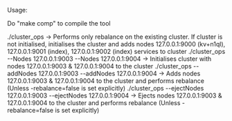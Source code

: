 Usage:

Do "make comp" to compile the tool

./cluster_ops -> Performs only rebalance on the existing cluster. If cluster is not initialised, initialises the cluster and adds nodes 127.0.0.1:9000 (kv+n1ql), 127.0.0.1:9001 (index), 127.0.0.1:9002 (index) services to cluster
./cluster_ops --Nodes 127.0.0.1:9003 --Nodes 127.0.0.1:9004 -> Initialises cluster with nodes 127.0.0.1:9003 & 127.0.0.1:9004 to the cluster
./cluster_ops --addNodes 127.0.0.1:9003 --addNodes 127.0.0.1:9004 -> Adds nodes 127.0.0.1:9003 & 127.0.0.1:9004 to the cluster
              and performs rebalance (Unless -rebalance=false is set explicitly)
./cluster_ops --ejectNodes 127.0.0.1:9003 --ejectNodes 127.0.0.1:9004 -> Ejects nodes 127.0.0.1:9003 & 127.0.0.1:9004 to the cluster
              and performs rebalance (Unless -rebalance=false is set explicitly)
